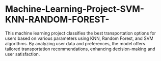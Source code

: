 # Machine-Learning-Project-SVM-KNN-RANDOM-FOREST-
This machine learning project classifies the best transportation options for users based on various parameters using KNN, Random Forest, and SVM algorithms. By analyzing user data and preferences, the model offers tailored transportation recommendations, enhancing decision-making and user satisfaction.

